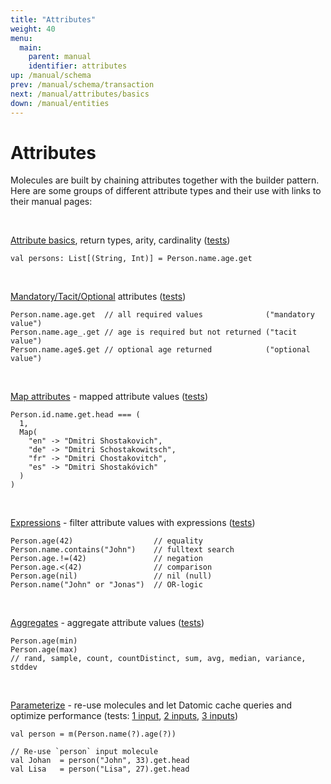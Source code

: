 ```yaml
---
title: "Attributes"
weight: 40
menu:
  main:
    parent: manual
    identifier: attributes
up: /manual/schema
prev: /manual/schema/transaction
next: /manual/attributes/basics
down: /manual/entities
---
```


# Attributes

Molecules are built by chaining attributes together with the builder pattern. Here are some groups of different attribute types and their use with links to their manual pages:

<br>

[Attribute basics](/manual/attributes/basics), return types, arity, cardinality ([tests](https://github.com/scalamolecule/molecule/blob/master/coretests/src/test/scala/molecule/coretests/attr/Attribute.scala))
```
val persons: List[(String, Int)] = Person.name.age.get
```
<br>

[Mandatory/Tacit/Optional](/manual/attributes/modes) attributes ([tests](https://github.com/scalamolecule/molecule/blob/master/coretests/src/test/scala/molecule/coretests/attr/OptionalValues.scala))
```
Person.name.age.get  // all required values              ("mandatory value")
Person.name.age_.get // age is required but not returned ("tacit value")
Person.name.age$.get // optional age returned            ("optional value")
```
<br>

[Map attributes](/manual/attributes/mapped) - mapped attribute values
([tests](https://github.com/scalamolecule/molecule/tree/master/coretests/src/test/scala/molecule/coretests/attrMap))
```
Person.id.name.get.head === (
  1, 
  Map(
    "en" -> "Dmitri Shostakovich",
    "de" -> "Dmitri Schostakowitsch",
    "fr" -> "Dmitri Chostakovitch",
    "es" -> "Dmitri Shostakóvich"
  )
)
```
<br>

[Expressions](/manual/attributes/expressions) - filter attribute values with expressions
([tests](https://github.com/scalamolecule/molecule/tree/master/coretests/src/test/scala/molecule/coretests/expression))
```
Person.age(42)                  // equality
Person.name.contains("John")    // fulltext search
Person.age.!=(42)               // negation
Person.age.<(42)                // comparison
Person.age(nil)                 // nil (null)
Person.name("John" or "Jonas")  // OR-logic
```
<br>

[Aggregates](/manual/attributes/aggregates) - aggregate attribute values
([tests](https://github.com/scalamolecule/molecule/blob/master/examples/src/test/scala/molecule/examples/dayOfDatomic/Aggregates.scala))
```
Person.age(min) 
Person.age(max) 
// rand, sample, count, countDistinct, sum, avg, median, variance, stddev
```
<br>

[Parameterize](/manual/attributes/parameterized) - re-use molecules and let Datomic cache queries and optimize performance
(tests: 
[1 input](https://github.com/scalamolecule/molecule/blob/master/coretests/src/test/scala/molecule/coretests/input1),
[2 inputs](https://github.com/scalamolecule/molecule/blob/master/coretests/src/test/scala/molecule/coretests/input2),
[3 inputs](https://github.com/scalamolecule/molecule/blob/master/coretests/src/test/scala/molecule/coretests/input3))
```
val person = m(Person.name(?).age(?))

// Re-use `person` input molecule
val Johan  = person("John", 33).get.head
val Lisa   = person("Lisa", 27).get.head
```

